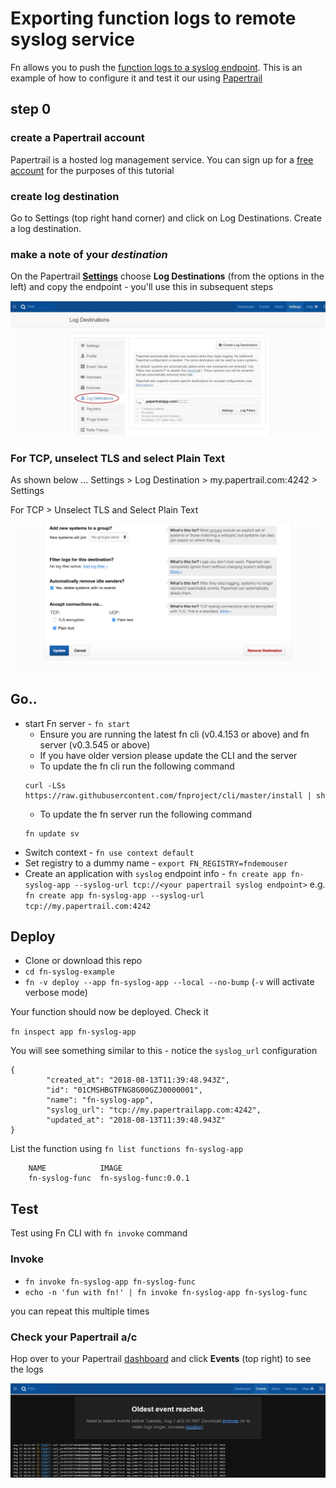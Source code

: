 # Exporting function logs to remote syslog service

Fn allows you to push the [function logs to a syslog endpoint](https://github.com/fnproject/fn/blob/master/docs/operating/logging.md#remote-syslog-for-functions). This is an example of how to configure it and test it our using [Papertrail](https://papertrailapp.com)

## step 0 

### create a Papertrail account

Papertrail is a hosted log management service. You can sign up for a [free account](https://papertrailapp.com/signup?plan=free) for the purposes of this tutorial

### create log destination

Go to Settings (top right hand corner) and click on Log Destinations. Create a log destination.

### make a note of your *destination*

On the Papertrail [**Settings**](https://papertrailapp.com/account) choose **Log Destinations** (from the options in the left) and copy the endpoint - you'll use this in subsequent steps

![](settings.jpg)

### For TCP, unselect TLS and select Plain Text

As shown below ... Settings > Log Destination > my.papertrail.com:4242 > Settings

For TCP > Unselect TLS and Select Plain Text

![](unselect-TLS.png)

## Go..

- start Fn server - `fn start`
	- Ensure you are running the latest fn cli (v0.4.153 or above) and fn server (v0.3.545 or above)
	- If you have older version please update the CLI and the server
	- To update the fn cli run the following command
	```
	curl -LSs https://raw.githubusercontent.com/fnproject/cli/master/install | sh
	```
	- To update the fn server run the following command
	```
	fn update sv
	```
- Switch context - `fn use context default`
- Set registry to a dummy name - `export FN_REGISTRY=fndemouser`
- Create an application with `syslog` endpoint info - `fn create app fn-syslog-app --syslog-url tcp://<your papertrail syslog endpoint>` e.g. `fn create app fn-syslog-app --syslog-url tcp://my.papertrail.com:4242`

## Deploy

- Clone or download this repo
- `cd fn-syslog-example`
- `fn -v deploy --app fn-syslog-app --local --no-bump` (`-v` will activate verbose mode)

Your function should now be deployed. Check it

`fn inspect app fn-syslog-app`

You will see something similar to this - notice the `syslog_url` configuration

	{
	        "created_at": "2018-08-13T11:39:48.943Z",
	        "id": "01CMSHBGTFNG8G00GZJ0000001",
	        "name": "fn-syslog-app",
	        "syslog_url": "tcp://my.papertrailapp.com:4242",
	        "updated_at": "2018-08-13T11:39:48.943Z"
	}

List the function using `fn list functions fn-syslog-app`

		NAME            IMAGE
		fn-syslog-func  fn-syslog-func:0.0.1

## Test

Test using Fn CLI with `fn invoke` command

### Invoke

- `fn invoke fn-syslog-app fn-syslog-func`
- `echo -n 'fun with fn!' | fn invoke fn-syslog-app fn-syslog-func` 

you can repeat this multiple times

### Check your Papertrail a/c

Hop over to your Papertrail [dashboard](https://papertrailapp.com/dashboard) and click **Events** (top right) to see the logs

![](events.jpg)
